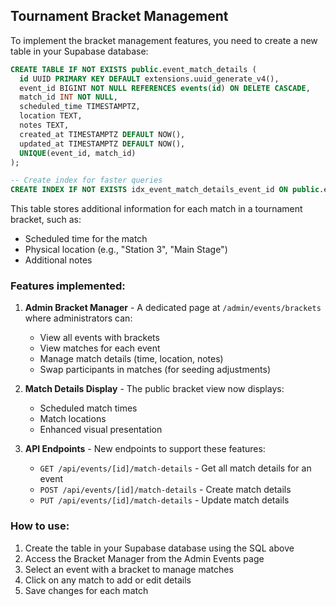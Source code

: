 ## Tournament Bracket Management

To implement the bracket management features, you need to create a new table in your Supabase database:

```sql
CREATE TABLE IF NOT EXISTS public.event_match_details (
  id UUID PRIMARY KEY DEFAULT extensions.uuid_generate_v4(),
  event_id BIGINT NOT NULL REFERENCES events(id) ON DELETE CASCADE,
  match_id INT NOT NULL,
  scheduled_time TIMESTAMPTZ,
  location TEXT,
  notes TEXT,
  created_at TIMESTAMPTZ DEFAULT NOW(),
  updated_at TIMESTAMPTZ DEFAULT NOW(),
  UNIQUE(event_id, match_id)
);

-- Create index for faster queries
CREATE INDEX IF NOT EXISTS idx_event_match_details_event_id ON public.event_match_details (event_id);
```

This table stores additional information for each match in a tournament bracket, such as:
- Scheduled time for the match
- Physical location (e.g., "Station 3", "Main Stage")
- Additional notes

### Features implemented:

1. **Admin Bracket Manager** - A dedicated page at `/admin/events/brackets` where administrators can:
   - View all events with brackets
   - View matches for each event
   - Manage match details (time, location, notes)
   - Swap participants in matches (for seeding adjustments)

2. **Match Details Display** - The public bracket view now displays:
   - Scheduled match times
   - Match locations
   - Enhanced visual presentation

3. **API Endpoints** - New endpoints to support these features:
   - `GET /api/events/[id]/match-details` - Get all match details for an event
   - `POST /api/events/[id]/match-details` - Create match details
   - `PUT /api/events/[id]/match-details` - Update match details

### How to use:

1. Create the table in your Supabase database using the SQL above
2. Access the Bracket Manager from the Admin Events page
3. Select an event with a bracket to manage matches
4. Click on any match to add or edit details
5. Save changes for each match 
